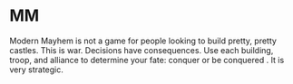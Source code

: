 # MM
Modern Mayhem is not a game for people looking to build pretty, pretty castles. This is war. Decisions have consequences. Use each building, troop, and alliance to determine your fate: conquer or be conquered . It is very strategic.
